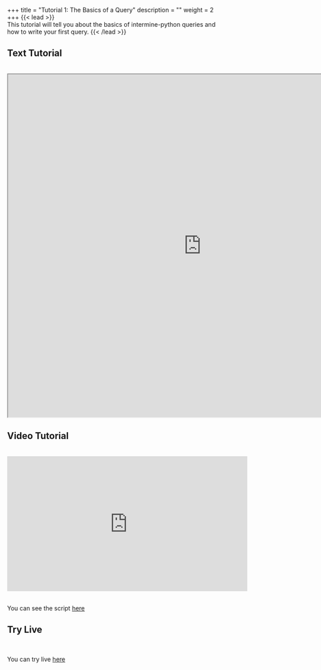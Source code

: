 +++
title = "Tutorial 1: The Basics of a Query"
description = ""
weight = 2
+++
{{< lead >}}
<br/>
This tutorial will tell you about the basics of intermine-python queries and how to write your first query.
{{< /lead >}}

## Text Tutorial
<br/>

<iframe width="900" height="800" src="https://nbviewer.jupyter.org/github/intermine/intermine-ws-python-docs/blob/master/01-tutorial.ipynb" title="Python Tutorial 01">
</iframe>


## Video Tutorial
<br/>

<iframe width="560" height="315" src="https://www.youtube.com/embed/X6mxC9qfCuw" frameborder="0" allow="accelerometer; autoplay; encrypted-media; gyroscope; picture-in-picture" allowfullscreen></iframe>
<br/>

<br/>

You can see the script <a href="/intermine-training-portal/python-scripts/video01">here</a>
 



## Try Live
<br/>

You can try live <a href="https://mybinder.org/v2/gh/intermine/intermine-ws-python-docs/master?filepath=01-tutorial.ipynb">here</a>
